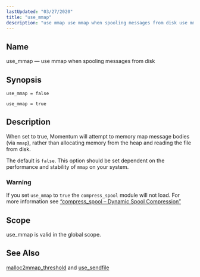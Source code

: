 ```yaml
---
lastUpdated: "03/27/2020"
title: "use_mmap"
description: "use mmap use mmap when spooling messages from disk use mmap false use mmap true When set to true Momentum will attempt to memory map message bodies via mmap rather than allocating memory from the heap and reading the file from disk The default is false This option should be..."
---
```


<a name="conf.ref.use_mmap"></a> 
## Name

use_mmap — use mmap when spooling messages from disk

## Synopsis

`use_mmap = false`

`use_mmap = true`

<a name="idp27228400"></a> 
## Description

When set to true, Momentum will attempt to memory map message bodies (via `mmap`), rather than allocating memory from the heap and reading the file from disk.

The default is `false`. This option should be set dependent on the performance and stability of `mmap` on your system.

### Warning

If you set `use_mmap` to `true` the `compress_spool` module will not load. For more information see [“compress_spool – Dynamic Spool Compression”](/momentum/4/modules/compress-spool)

<a name="idp27235040"></a> 
## Scope

use_mmap is valid in the global scope.

<a name="idp27236864"></a> 
## See Also

[malloc2mmap_threshold](/momentum/4/config/ref-malloc-2-mmap-threshold) and [use_sendfile](/momentum/4/config/ref-use-sendfile)